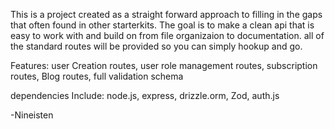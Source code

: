 This is a project created as a straight forward approach to filling in the gaps that often found
in other starterkits. The goal is to make a clean api that is easy to work with and build on from file organizaion
to documentation. all of the standard routes will be provided so you can simply hookup and go. 

Features:
user Creation routes,
user role management routes,
subscription routes,
Blog routes,
full validation schema

dependencies Include: 
  node.js,
  express,
  drizzle.orm,
  Zod,
  auth.js




-Nineisten 
